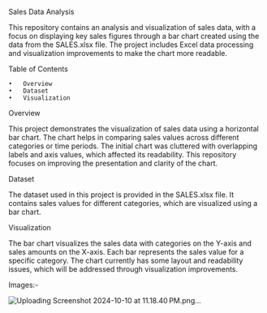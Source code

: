 Sales Data Analysis

This repository contains an analysis and visualization of sales data, with a focus on displaying key sales figures through a bar chart created using the data from the SALES.xlsx file. The project includes Excel data processing and visualization improvements to make the chart more readable.

Table of Contents

	•	Overview
	•	Dataset
	•	Visualization

 Overview

This project demonstrates the visualization of sales data using a horizontal bar chart. The chart helps in comparing sales values across different categories or time periods. The initial chart was cluttered with overlapping labels and axis values, which affected its readability. This repository focuses on improving the presentation and clarity of the chart.

Dataset

The dataset used in this project is provided in the SALES.xlsx file. It contains sales values for different categories, which are visualized using a bar chart.

Visualization

The bar chart visualizes the sales data with categories on the Y-axis and sales amounts on the X-axis. Each bar represents the sales value for a specific category. The chart currently has some layout and readability issues, which will be addressed through visualization improvements.

Images:-

![Uploading Screenshot 2024-10-10 at 11.18.40 PM.png…]()



 
